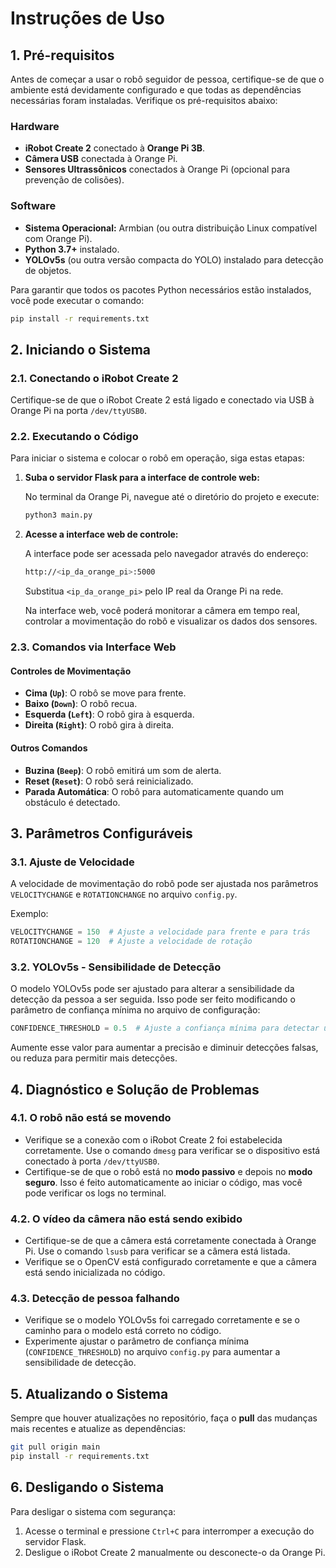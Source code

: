 # Instruções de Uso

## 1. Pré-requisitos

Antes de começar a usar o robô seguidor de pessoa, certifique-se de que o ambiente está devidamente configurado e que todas as dependências necessárias foram instaladas. Verifique os pré-requisitos abaixo:

### Hardware
- **iRobot Create 2** conectado à **Orange Pi 3B**.
- **Câmera USB** conectada à Orange Pi.
- **Sensores Ultrassônicos** conectados à Orange Pi (opcional para prevenção de colisões).

### Software
- **Sistema Operacional:** Armbian (ou outra distribuição Linux compatível com Orange Pi).
- **Python 3.7+** instalado.
- **YOLOv5s** (ou outra versão compacta do YOLO) instalado para detecção de objetos.

Para garantir que todos os pacotes Python necessários estão instalados, você pode executar o comando:

```bash
pip install -r requirements.txt
```

## 2. Iniciando o Sistema

### 2.1. Conectando o iRobot Create 2

Certifique-se de que o iRobot Create 2 está ligado e conectado via USB à Orange Pi na porta `/dev/ttyUSB0`. 

### 2.2. Executando o Código

Para iniciar o sistema e colocar o robô em operação, siga estas etapas:

1. **Suba o servidor Flask para a interface de controle web:**

   No terminal da Orange Pi, navegue até o diretório do projeto e execute:

   ```bash
   python3 main.py
   ```

2. **Acesse a interface web de controle:**

   A interface pode ser acessada pelo navegador através do endereço:
   
   ```bash
   http://<ip_da_orange_pi>:5000
   ```

   Substitua `<ip_da_orange_pi>` pelo IP real da Orange Pi na rede. 

   Na interface web, você poderá monitorar a câmera em tempo real, controlar a movimentação do robô e visualizar os dados dos sensores.

### 2.3. Comandos via Interface Web

#### Controles de Movimentação

- **Cima (`Up`)**: O robô se move para frente.
- **Baixo (`Down`)**: O robô recua.
- **Esquerda (`Left`)**: O robô gira à esquerda.
- **Direita (`Right`)**: O robô gira à direita.

#### Outros Comandos

- **Buzina (`Beep`)**: O robô emitirá um som de alerta.
- **Reset (`Reset`)**: O robô será reinicializado.
- **Parada Automática**: O robô para automaticamente quando um obstáculo é detectado.

## 3. Parâmetros Configuráveis

### 3.1. Ajuste de Velocidade

A velocidade de movimentação do robô pode ser ajustada nos parâmetros `VELOCITYCHANGE` e `ROTATIONCHANGE` no arquivo `config.py`.

Exemplo:

```python
VELOCITYCHANGE = 150  # Ajuste a velocidade para frente e para trás
ROTATIONCHANGE = 120  # Ajuste a velocidade de rotação
```

### 3.2. YOLOv5s - Sensibilidade de Detecção

O modelo YOLOv5s pode ser ajustado para alterar a sensibilidade da detecção da pessoa a ser seguida. Isso pode ser feito modificando o parâmetro de confiança mínima no arquivo de configuração:

```python
CONFIDENCE_THRESHOLD = 0.5  # Ajuste a confiança mínima para detectar uma pessoa
```

Aumente esse valor para aumentar a precisão e diminuir detecções falsas, ou reduza para permitir mais detecções.

## 4. Diagnóstico e Solução de Problemas

### 4.1. O robô não está se movendo

- Verifique se a conexão com o iRobot Create 2 foi estabelecida corretamente. Use o comando `dmesg` para verificar se o dispositivo está conectado à porta `/dev/ttyUSB0`.
- Certifique-se de que o robô está no **modo passivo** e depois no **modo seguro**. Isso é feito automaticamente ao iniciar o código, mas você pode verificar os logs no terminal.

### 4.2. O vídeo da câmera não está sendo exibido

- Certifique-se de que a câmera está corretamente conectada à Orange Pi. Use o comando `lsusb` para verificar se a câmera está listada.
- Verifique se o OpenCV está configurado corretamente e que a câmera está sendo inicializada no código.

### 4.3. Detecção de pessoa falhando

- Verifique se o modelo YOLOv5s foi carregado corretamente e se o caminho para o modelo está correto no código.
- Experimente ajustar o parâmetro de confiança mínima (`CONFIDENCE_THRESHOLD`) no arquivo `config.py` para aumentar a sensibilidade de detecção.

## 5. Atualizando o Sistema

Sempre que houver atualizações no repositório, faça o **pull** das mudanças mais recentes e atualize as dependências:

```bash
git pull origin main
pip install -r requirements.txt
```

## 6. Desligando o Sistema

Para desligar o sistema com segurança:

1. Acesse o terminal e pressione `Ctrl+C` para interromper a execução do servidor Flask.
2. Desligue o iRobot Create 2 manualmente ou desconecte-o da Orange Pi.

